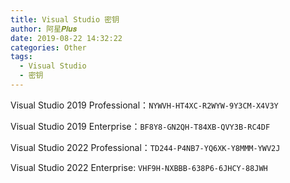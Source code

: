 ```yaml
---
title: Visual Studio 密钥
author: 阿星𝑷𝒍𝒖𝒔
date: 2019-08-22 14:32:22
categories: Other
tags:
  - Visual Studio
  - 密钥
---
```


Visual Studio 2019 Professional：`NYWVH-HT4XC-R2WYW-9Y3CM-X4V3Y`

Visual Studio 2019 Enterprise：`BF8Y8-GN2QH-T84XB-QVY3B-RC4DF`

Visual Studio 2022 Professional：`TD244-P4NB7-YQ6XK-Y8MMM-YWV2J`

Visual Studio 2022 Enterprise: `VHF9H-NXBBB-638P6-6JHCY-88JWH`
